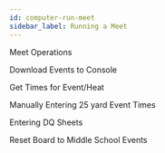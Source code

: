 ```yaml
---
id: computer-run-meet
sidebar_label: Running a Meet
---
```



Meet Operations 

Download Events to Console 

 

Get Times for Event/Heat 

 

Manually Entering 25 yard Event Times 

 

Entering DQ Sheets 

 

Reset Board to Middle School Events 

 
